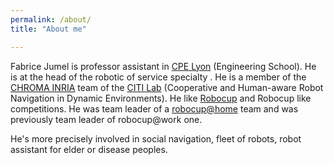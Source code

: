 ```yaml
---
permalink: /about/
title: "About me"

---
```


Fabrice Jumel is professor assistant  in [CPE Lyon](https://www.cpe.fr) (Engineering School). He is at the head of the robotic of service specialty . He is a member of the [CHROMA INRIA](https://team.inria.fr/chroma/en/)  team of the [CITI Lab](http://www.citi-lab.fr/)  (Cooperative and Human-aware Robot Navigation in Dynamic Environments). He like [Robocup](http://www.robocup.org/) and Robocup like competitions. He was team leader of a [robocup@home](http://cpe-dev.fr/robotcup/) team and was previously team leader of robocup@work one.
 
He's more precisely involved in social navigation, fleet of robots, robot assistant for elder or disease peoples. 



